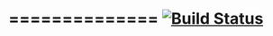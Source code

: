 ==============
[![Build Status](https://api.travis-ci.org/wolfe-pack/wolfe.png)](https://travis-ci.org/wolfe-pack/wolfe)
==============
